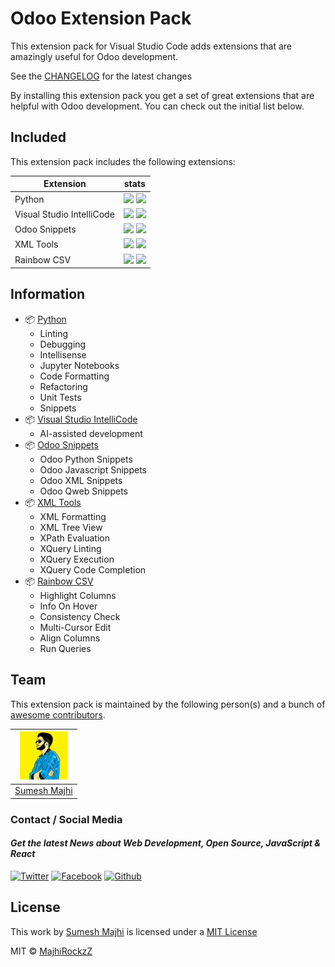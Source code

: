 # Odoo Extension Pack

This extension pack for Visual Studio Code adds extensions that are amazingly useful for Odoo development.

See the [CHANGELOG](CHANGELOG.md) for the latest changes

By installing this extension pack you get a set of great extensions that are helpful with Odoo development. You can check out the initial list below.



## Included

This extension pack includes the following extensions:

| Extension | stats |
|-----------|-------|
| Python    | ![](https://vsmarketplacebadge.apphb.com/installs-short/ms-python.python.svg) ![](https://vsmarketplacebadge.apphb.com/rating-short/ms-python.python.svg) |
| Visual Studio IntelliCode | ![](https://vsmarketplacebadge.apphb.com/installs-short/VisualStudioExptTeam.VSIntelliCode.svg) ![](https://vsmarketplacebadge.apphb.com/rating-short/VisualStudioExptTeam.VSIntelliCode.svg) |
| Odoo Snippets | ![](https://vsmarketplacebadge.apphb.com/installs-short/jigar-patel.OdooSnippets.svg) ![](https://vsmarketplacebadge.apphb.com/rating-short/jigar-patel.OdooSnippets.svg) |
| XML Tools | ![](https://vsmarketplacebadge.apphb.com/installs-short/DotJoshJohnson.xml.svg) ![](https://vsmarketplacebadge.apphb.com/rating-short/DotJoshJohnson.xml.svg) |
| Rainbow CSV | ![](https://vsmarketplacebadge.apphb.com/installs-short/mechatroner.rainbow-csv.svg) ![](https://vsmarketplacebadge.apphb.com/rating-short/mechatroner.rainbow-csv.svg) |

## Information
- 📦 [ Python ](https://marketplace.visualstudio.com/items?itemName=ms-python.python)
    - Linting
    - Debugging
    - Intellisense
    - Jupyter Notebooks
    - Code Formatting
    - Refactoring
    - Unit Tests
    - Snippets
- 📦 [ Visual Studio IntelliCode ](https://marketplace.visualstudio.com/items?itemName=VisualStudioExptTeam.vscodeintellicode)
    - AI-assisted development
- 📦 [ Odoo Snippets ](https://marketplace.visualstudio.com/items?itemName=jigar-patel.OdooSnippets)
    - Odoo Python Snippets
    - Odoo Javascript Snippets
    - Odoo XML Snippets
    - Odoo Qweb Snippets
- 📦 [ XML Tools ](https://marketplace.visualstudio.com/items?itemName=DotJoshJohnson.xml)
    - XML Formatting
    - XML Tree View
    - XPath Evaluation
    - XQuery Linting
    - XQuery Execution
    - XQuery Code Completion
- 📦 [ Rainbow CSV ](https://marketplace.visualstudio.com/items?itemName=mechatroner.rainbow-csv)
    - Highlight Columns
    - Info On Hover
    - Consistency Check
    - Multi-Cursor Edit
    - Align Columns
    - Run Queries

## Team

This extension pack is maintained by the following person(s) and a bunch of [awesome contributors](https://github.com/MajhiRockzZ/odoo-extension-pack/graphs/contributors).

[![Sumesh Majhi](./assets/majhirockzz.png)](https://www.twitter.com/MajhiRockzZ) |
:---: |
[Sumesh Majhi](https://github.com/MajhiRockzZ) |

### Contact / Social Media

#### *Get the latest News about Web Development, Open Source, JavaScript & React*

[![Twitter](https://github.frapsoft.com/social/twitter.png)](https://www.twitter.com/MajhiRockzZ)
[![Facebook](https://github.frapsoft.com/social/facebook.png)](https://www.facebook.com/sumesh.majhi.5)
[![Github](https://github.frapsoft.com/social/github.png)](https://github.com/MajhiRockzZ)

## License

This work by [Sumesh Majhi](https://www.twitter.com/MajhiRockzZ) is licensed under a  [MIT License](https://github.com/MajhiRockzZ/odoo-extension-pack/blob/master/LICENSE)

MIT © [MajhiRockzZ](https://www.twitter.com/MajhiRockzZ)